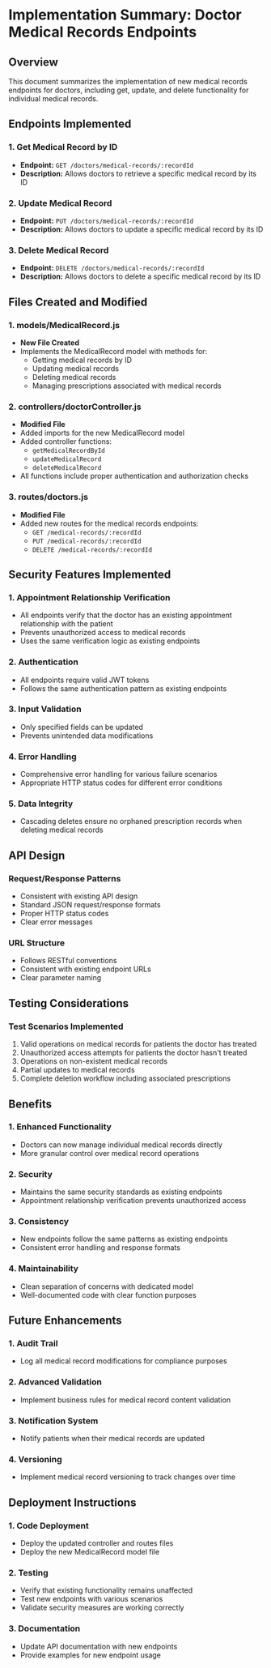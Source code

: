 # Implementation Summary: Doctor Medical Records Endpoints

## Overview
This document summarizes the implementation of new medical records endpoints for doctors, including get, update, and delete functionality for individual medical records.

## Endpoints Implemented

### 1. Get Medical Record by ID
- **Endpoint:** `GET /doctors/medical-records/:recordId`
- **Description:** Allows doctors to retrieve a specific medical record by its ID

### 2. Update Medical Record
- **Endpoint:** `PUT /doctors/medical-records/:recordId`
- **Description:** Allows doctors to update a specific medical record by its ID

### 3. Delete Medical Record
- **Endpoint:** `DELETE /doctors/medical-records/:recordId`
- **Description:** Allows doctors to delete a specific medical record by its ID

## Files Created and Modified

### 1. models/MedicalRecord.js
- **New File Created**
- Implements the MedicalRecord model with methods for:
  - Getting medical records by ID
  - Updating medical records
  - Deleting medical records
  - Managing prescriptions associated with medical records

### 2. controllers/doctorController.js
- **Modified File**
- Added imports for the new MedicalRecord model
- Added controller functions:
  - `getMedicalRecordById`
  - `updateMedicalRecord`
  - `deleteMedicalRecord`
- All functions include proper authentication and authorization checks

### 3. routes/doctors.js
- **Modified File**
- Added new routes for the medical records endpoints:
  - `GET /medical-records/:recordId`
  - `PUT /medical-records/:recordId`
  - `DELETE /medical-records/:recordId`

## Security Features Implemented

### 1. Appointment Relationship Verification
- All endpoints verify that the doctor has an existing appointment relationship with the patient
- Prevents unauthorized access to medical records
- Uses the same verification logic as existing endpoints

### 2. Authentication
- All endpoints require valid JWT tokens
- Follows the same authentication pattern as existing endpoints

### 3. Input Validation
- Only specified fields can be updated
- Prevents unintended data modifications

### 4. Error Handling
- Comprehensive error handling for various failure scenarios
- Appropriate HTTP status codes for different error conditions

### 5. Data Integrity
- Cascading deletes ensure no orphaned prescription records when deleting medical records

## API Design

### Request/Response Patterns
- Consistent with existing API design
- Standard JSON request/response formats
- Proper HTTP status codes
- Clear error messages

### URL Structure
- Follows RESTful conventions
- Consistent with existing endpoint URLs
- Clear parameter naming

## Testing Considerations

### Test Scenarios Implemented
1. Valid operations on medical records for patients the doctor has treated
2. Unauthorized access attempts for patients the doctor hasn't treated
3. Operations on non-existent medical records
4. Partial updates to medical records
5. Complete deletion workflow including associated prescriptions

## Benefits

### 1. Enhanced Functionality
- Doctors can now manage individual medical records directly
- More granular control over medical record operations

### 2. Security
- Maintains the same security standards as existing endpoints
- Appointment relationship verification prevents unauthorized access

### 3. Consistency
- New endpoints follow the same patterns as existing endpoints
- Consistent error handling and response formats

### 4. Maintainability
- Clean separation of concerns with dedicated model
- Well-documented code with clear function purposes

## Future Enhancements

### 1. Audit Trail
- Log all medical record modifications for compliance purposes

### 2. Advanced Validation
- Implement business rules for medical record content validation

### 3. Notification System
- Notify patients when their medical records are updated

### 4. Versioning
- Implement medical record versioning to track changes over time

## Deployment Instructions

### 1. Code Deployment
- Deploy the updated controller and routes files
- Deploy the new MedicalRecord model file

### 2. Testing
- Verify that existing functionality remains unaffected
- Test new endpoints with various scenarios
- Validate security measures are working correctly

### 3. Documentation
- Update API documentation with new endpoints
- Provide examples for new endpoint usage